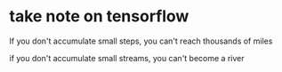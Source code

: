 # take note on tensorflow 

If you don't accumulate small steps, you can't reach thousands of miles

if you don't accumulate small streams, you can't become a river
